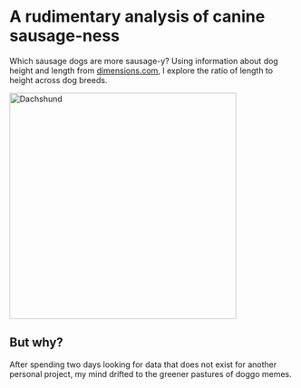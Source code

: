 # A rudimentary analysis of canine sausage-ness

Which sausage dogs are more sausage-y? Using information about dog height and length from [dimensions.com](https://www.dimensions.com/collection/dogs-dog-breeds), I explore the ratio of length to height across dog breeds. 

<img src='https://upload.wikimedia.org/wikipedia/commons/thumb/2/27/Short-haired-Dachshund.jpg/330px-Short-haired-Dachshund.jpg' alt='Dachshund' width='400'>

## But why?

After spending two days looking for data that does not exist for another personal project, my mind drifted to the greener pastures of doggo memes. 